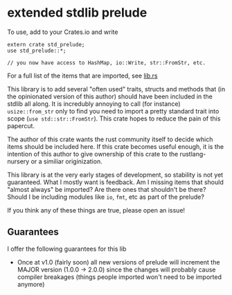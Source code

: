 # extended stdlib prelude
To use, add to your Crates.io and write
```
extern crate std_prelude;
use std_prelude::*;

// you now have access to HashMap, io::Write, str::FromStr, etc.
```

For a full list of the items that are imported, see [lib.rs](src/lib.rs)

This library is to add several "often used" traits, structs and methods
that (in the opinionated version of this author) should have been
included in the stdlib all along. It is incredubly annoying to call
(for instance) `usize::from_str` only to find you need to import a pretty
standard trait into scope (`use std::str::FromStr`). This crate hopes to
reduce the pain of this papercut.

The author of this crate wants the rust community itself to decide which items
should be included here.  If this crate becomes useful enough, it is the
intention of this author to give ownership of this crate to the
rustlang-nursery or a similiar originization.

This library is at the very early stages of development, so stability
is not yet guaranteed. What I mostly want is feedback. Am I missing
items that should "almost always" be imported? Are there ones that
shouldn't be there? Should I be including modules like `io`, `fmt`,
etc as part of the prelude?

If you think any of these things are true, please open an issue!

## Guarantees
I offer the following guarantees for this lib

- Once at v1.0 (fairly soon) all new versions of prelude will increment the
  MAJOR version (1.0.0 -> 2.0.0) since the changes will probably cause
  compiler breakages (things people imported won't need to be imported
  anymore)
